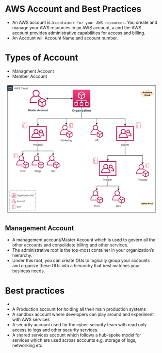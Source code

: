# AWS Account and  Best Practices
  - An AWS account is a ```container for your AWS resources```. You create and manage your AWS resources in an AWS account, a
    and the AWS account provides administrative capabilities for access and billing.
  - An Account will Account Name and account number.

# Types of Account 
  - Managment Account
  - Member Account

![AWS Account](Org.jpg)

## Management Account 
  -  A management account/Master Account which is used to govern all the other accounts and consolidate billing and other services.
  -  The administrative root is the top-most container in your organization’s hierarchy.
  -  Under this root, you can create OUs to logically group your accounts and organize these OUs into a hierarchy that best matches your business needs.

    

# Best practices     
  -
  - A Production account for holding all their main production systems
  - A sandbox account where developers can play around and experiment with AWS services
  - A security account used for the cyber-security team with read only access to logs and other security services.
  - A shared services account which follows a hub-spoke model for services which are used across accounts e.g. storage of logs, networking etc.
